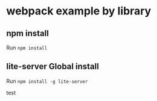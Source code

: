 # webpack example by library

## npm install

Run `npm install`

## lite-server Global install

Run `npm install -g lite-server`

test
